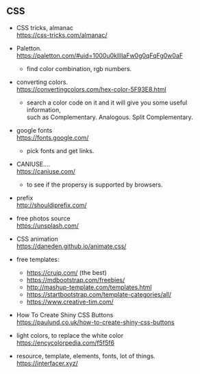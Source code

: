 ## CSS

- CSS tricks, almanac    
https://css-tricks.com/almanac/

- Paletton.    
https://paletton.com/#uid=1000u0kllllaFw0g0qFqFg0w0aF
  - find color combination, rgb numbers.
  
- converting colors.    
https://convertingcolors.com/hex-color-5F93E8.html
  - search a color code on it and it will give you some useful information,  
  such as Complementary. Analogous. Split Complementary.
  
- google fonts    
https://fonts.google.com/
  - pick fonts and get links.

- CANIUSE....    
https://caniuse.com/
  - to see if the propersy is supported by browsers.
  
- prefix    
http://shouldiprefix.com/

- free photos source    
https://unsplash.com/

- CSS animation    
https://daneden.github.io/animate.css/

- free templates:   
  - https://cruip.com/ (the best)
  - https://mdbootstrap.com/freebies/
  - http://mashup-template.com/templates.html
  - https://startbootstrap.com/template-categories/all/
  - https://www.creative-tim.com/
  
- How To Create Shiny CSS Buttons    
https://paulund.co.uk/how-to-create-shiny-css-buttons

- light colors, to replace the white color    
https://encycolorpedia.com/f5f5f6

- resource, template, elements, fonts, lot of things.     
https://interfacer.xyz/










